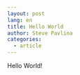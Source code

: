 ```yaml
---
layout: post
lang: en
title: Hello World
author: Steve Pavlina
categories:
  - article
---
```

Hello World\!

